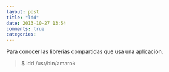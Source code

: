 ```yaml
---
layout: post
title: "ldd"
date: 2013-10-27 13:54
comments: true
categories: 
---
```

Para conocer las librerias compartidas que usa una aplicación. 

>$ ldd /usr/bin/amarok 

